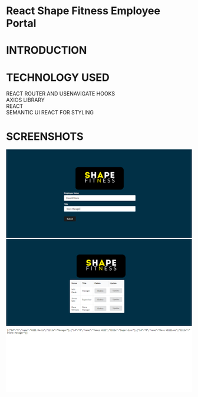  #  React Shape Fitness Employee Portal

#  INTRODUCTION
   


 


#  TECHNOLOGY USED
REACT ROUTER AND USENAVIGATE HOOKS<br>
AXIOS LIBRARY<br>
REACT <br>
SEMANTIC UI REACT FOR STYLING


 #  SCREENSHOTS
<img src = "shape fitness react 1.png">
<img src = "shape fitness react 2.png">
<img src = "shape fitness react 3.png">

